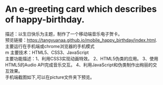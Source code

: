 # An e-greeting card which describes of happy-birthday.           
描述：以生日快乐为主题，制作了一个移动端音乐电子贺卡。    <br/>
预览链接：https://tangyuanaa.github.io/mobile_happy_birthday/index.html. 主要运行在手机端或chrome浏览器的手机模式   <br/>m
主要技术：HTML5、CSS3、JavaScript   <br/> 
主要功能描述：1、利用CSS3实现动画特效。 2、HTML5伪类的应用。 3、使用HTML5的Audio API完成音乐交互。 4、利用JavaScript和伪类制作出绚丽的交互效果。
<br/>
手机端截图如下,可以在picture文件夹下预览。
